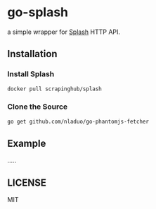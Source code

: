 # go-splash
a simple wrapper for [Splash](https://github.com/scrapinghub/splash) HTTP API.

## Installation
### Install Splash
``` sh
docker pull scrapinghub/splash
```
### Clone the Source
``` sh
go get github.com/nladuo/go-phantomjs-fetcher
```

## Example
.....


## LICENSE
MIT